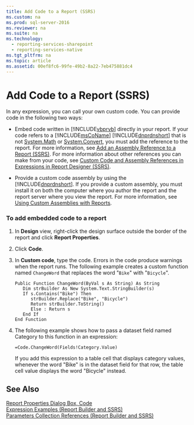 ```yaml
---
title: Add Code to a Report (SSRS)
ms.custom: na
ms.prod: sql-server-2016
ms.reviewer: na
ms.suite: na
ms.technology: 
  - reporting-services-sharepoint
  - reporting-services-native
ms.tgt_pltfrm: na
ms.topic: article
ms.assetid: 00ef8fc6-99fe-49b2-8a22-7eb475881dc4
---
```

# Add Code to a Report (SSRS)
  In any expression, you can call your own custom code. You can provide code in the following two ways:  
  
-   Embed code written in [!INCLUDE[vbprvb](../../Token/Other/vbprvb_md.md)] directly in your report. If your code refers to a [!INCLUDE[msCoName](../../Token/Other/msCoName_md.md)] [!INCLUDE[dnprdnshort](../../Token/Other/dnprdnshort_md.md)] that is not [System.Math](assetId:///T:System.Math) or [System.Convert](assetId:///T:System.Convert), you must add the reference to the report. For more information, see [Add an Assembly Reference to a Report &#40;SSRS&#41;](../../Topics/TopicNameContainA/Add-an-Assembly-Reference-to-a-Report--SSRS-.md). For more information about other references you can make from your code, see [Custom Code and Assembly References in Expressions in Report Designer &#40;SSRS&#41;](../../Topics/TopicNameNotContainA/Custom-Code-and-Assembly-References-in-Expressions-in-Report-Designer--SSRS-.md).  
  
-   Provide a custom code assembly by using the [!INCLUDE[dnprdnshort](../../Token/Other/dnprdnshort_md.md)]. If you provide a custom assembly, you must install it on both the computer where you author the report and the report server where you view the report. For more information, see [Using Custom Assemblies with Reports](../Topic/Using%20Custom%20Assemblies%20with%20Reports.md).  
  
### To add embedded code to a report  
  
1.  In **Design** view, right\-click the design surface outside the border of the report and click **Report Properties**.  
  
2.  Click **Code**.  
  
3.  In **Custom code**, type the code. Errors in the code produce warnings when the report runs. The following example creates a custom function named `ChangeWord` that replaces the word "`Bike`" with "`Bicycle`".  
  
    ```  
    Public Function ChangeWord(ByVal s As String) As String  
       Dim strBuilder As New System.Text.StringBuilder(s)  
       If s.Contains("Bike") Then  
          strBuilder.Replace("Bike", "Bicycle")  
          Return strBuilder.ToString()  
          Else : Return s  
       End If  
    End Function  
    ```  
  
4.  The following example shows how to pass a dataset field named Category to this function in an expression:  
  
    ```  
    =Code.ChangeWord(Fields!Category.Value)  
    ```  
  
     If you add this expression to a table cell that displays category values, whenever the word "Bike" is in the dataset field for that row, the table cell value displays the word "Bicycle" instead.  
  
## See Also  
 [Report Properties Dialog Box, Code](../../Topics/TopicNameNotContainA/Report-Properties-Dialog-Box,-Code.md)   
 [Expression Examples &#40;Report Builder and SSRS&#41;](../../Topics/TopicNameNotContainA/Expression-Examples--Report-Builder-and-SSRS-.md)   
 [Parameters Collection References &#40;Report Builder and SSRS&#41;](../../Topics/TopicNameNotContainA/Parameters-Collection-References--Report-Builder-and-SSRS-.md)  
  
  